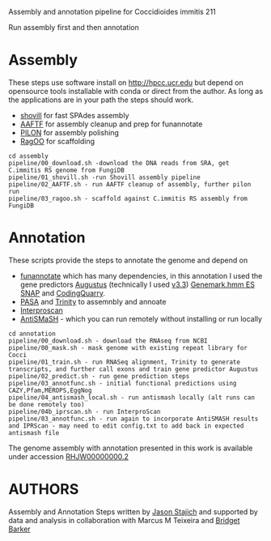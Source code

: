 Assembly and annotation pipeline for Coccidioides immitis 211

Run assembly first and then annotation

Assembly
=====
These steps use software install on http://hpcc.ucr.edu but depend on opensource tools installable with conda or direct from the author. As long as the applications are in your path the steps should work. 

* [shovill](https://github.com/tseemann/shovill) for fast SPAdes assembly
* [AAFTF](https://github.com/stajichlab/AAFTF) for assembly cleanup and prep for funannotate
* [PILON](https://github.com/broadinstitute/pilon/wiki) for assembly polishing
* [RagOO](https://github.com/malonge/RaGOO) for scaffolding
```
cd assembly
pipeline/00_download.sh -download the DNA reads from SRA, get C.immitis RS genome from FungiDB
pipeline/01_shovill.sh -run Shovill assembly pipeline
pipeline/02_AAFTF.sh - run AAFTF cleanup of assembly, further pilon run
pipeline/03_ragoo.sh - scaffold against C.immitis RS assembly from FungiDB
```

Annotation
=====
These scripts provide the steps to annotate the genome and depend on 
* [funannotate](https://github.com/nextgenusfs/funannotate) which has many dependencies, in this annotation I used the gene predictors [Augustus](https://github.com/Gaius-Augustus/Augustus) (technically I used [v3.3](http://bioinf.uni-greifswald.de/augustus/binaries/old/)) [Genemark.hmm ES](http://exon.gatech.edu/GeneMark/gmes_instructions.html) [SNAP](https://github.com/KorfLab/SNAP) and [CodingQuarry](https://sourceforge.net/projects/codingquarry/).
* [PASA](https://pasapipeline.github.io/) and [Trinity](http://trinityrnaseq.github.io/) to assemnbly and annoate 
* [Interproscan](https://github.com/ebi-pf-team/interproscan/wiki/HowToRun)
* [AntiSMaSH](https://fungismash.secondarymetabolites.org/) - which you can run remotely without installing or run locally
```
cd annotation
pipeline/00_download.sh - download the RNAseq from NCBI
pipeline/00_mask.sh - mask genome with existing repeat library for Cocci
pipeline/01_train.sh - run RNASeq alignment, Trinity to generate transcripts, and further call exons and train gene predictor Augustus
pipeline/02_predict.sh - run gene prediction steps
pipeline/03_annotfunc.sh - initial functional predictions using CAZY,Pfam,MEROPS,EggNog
pipeline/04_antismash_local.sh - run antismash locally (alt runs can be done remotely too)
pipeline/04b_iprscan.sh - run InterproScan
pipeline/03_annotfunc.sh - run again to incorporate AntiSMASH results and IPRScan - may need to edit config.txt to add back in expected antismash file
```

The genome assembly with annotation presented in this work is available under accession [RHJW00000000.2](https://www.ncbi.nlm.nih.gov/nuccore/RHJW00000000.2/)

AUTHORS
=======
Assembly and Annotation Steps written by [Jason Stajich](http://lab.stajich.org) and supported by data and analysis in collaboration with Marcus M Teixeira and [Bridget Barker](https://www.valley-fever.com/)
